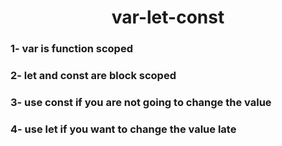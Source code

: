 <h1 align="center">var-let-const</h1>
<h3 align="left">1- var is function scoped </h3>
<h3 align="left">2- let and const are block scoped</h3>
<h3 align="left">3- use const if you are not going to change the value</h3>
<h3 align="left">4- use let if you want to change the value late</h3>

